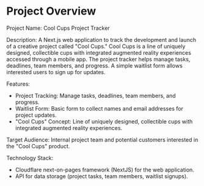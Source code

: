 # Project Overview

Project Name: Cool Cups Project Tracker

Description: A Next.js web application to track the development and launch of a creative project called "Cool Cups." Cool Cups is a line of uniquely designed, collectible cups with integrated augmented reality experiences accessed through a mobile app. The project tracker helps manage tasks, deadlines, team members, and progress. A simple waitlist form allows interested users to sign up for updates.

Features:

*   Project Tracking: Manage tasks, deadlines, team members, and progress.
*   Waitlist Form: Basic form to collect names and email addresses for project updates.
*   "Cool Cups" Concept: Line of uniquely designed, collectible cups with integrated augmented reality experiences.

Target Audience: Internal project team and potential customers interested in the "Cool Cups" product.

Technology Stack:

*   Cloudflare next-on-pages framework (NextJS) for the web application.
*   API for data storage (project tasks, team members, waitlist signups).